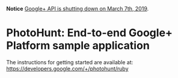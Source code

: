**Notice** [Google+ API is shutting down on March 7th, 2019](https://developers.google.com/+/api-shutdown).

# PhotoHunt: End-to-end Google+ Platform sample application

The instructions for getting started are available at:
https://developers.google.com/+/photohunt/ruby
